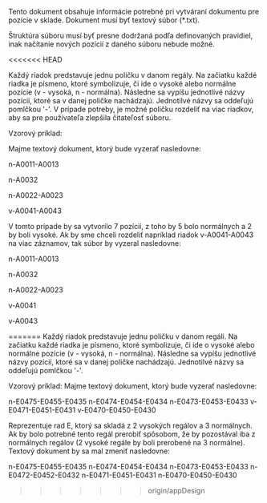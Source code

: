 Tento dokument obsahuje informácie potrebné pri vytváraní dokumentu pre pozície v sklade.
Dokument musí byť textový súbor (*.txt).

Štruktúra súboru musí byť presne dodržaná podľa definovaných pravidiel, inak načítanie nových pozícií z daného súboru nebude možné.


<<<<<<< HEAD

Každý riadok predstavuje jednu poličku v danom regály. Na začiatku každé riadka je písmeno, ktoré symbolizuje, 
či ide o vysoké alebo normálne pozície (v - vysoká, n - normálna).
Následne sa vypíšu jednotlivé názvy pozícií, ktoré sa v danej poličke nachádzajú.
Jednotilvé názvy sa oddeľujú pomlčkou '-'.
V prípade potreby, je možné poličku rozdeliť na viac riadkov, aby sa pre používateľa zlepšila čitateľosť súboru.

Vzorový príklad:

Majme textový dokument, ktorý bude vyzerať nasledovne:

n-A0011-A0013

n-A0032

n-A0022-A0023

v-A0041-A0043

V tomto prípade by sa vytvorilo 7 pozícií, z toho by 5 bolo normálnych a 2 by boli vysoké.
Ak by sme chceli rozdeliť napríklad riadok v-A0041-A0043 na viac záznamov, tak súbor by vyzeral nasledovne:

n-A0011-A0013

n-A0032

n-A0022-A0023

v-A0041

v-A0043


=======
Každý riadok predstavuje jednu poličku v danom regáli. Na začiatku každé riadka je písmeno, ktoré symbolizuje, 
či ide o vysoké alebo normálne pozície (v - vysoká, n - normálna).
Následne sa vypíšu jednotlivé názvy pozícií, ktoré sa v danej poličke nachádzajú.
Jednotilvé názvy sa oddeľujú pomlčkou '-'.

Vzorový príklad:
Majme textový dokument, ktorý bude vyzerať nasledovne:

n-E0475-E0455-E0435
n-E0474-E0454-E0434
n-E0473-E0453-E0433
v-E0471-E0451-E0431
v-E0470-E0450-E0430

Reprezentuje rad E, ktorý sa skladá z 2 vysokých regálov a 3 normálnych. Ak by bolo potrebné tento regál prerobiť spôsobom, že by pozostával iba z normálnych regálov (2 vysoké regále by boli prerobené na 3 normálne). Textový dokument by sa mal zmeniť nasledovne:

n-E0475-E0455-E0435
n-E0474-E0454-E0434
n-E0473-E0453-E0433
n-E0472-E0452-E0432
n-E0471-E0451-E0431
n-E0470-E0450-E0430
>>>>>>> origin/appDesign
